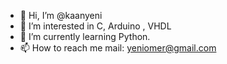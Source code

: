 - 👋 Hi, I’m @kaanyeni
- 👀 I’m interested in C, Arduino , VHDL
- 🌱 I’m currently learning Python.
- 📫 How to reach me mail: yeniomer@gmail.com


